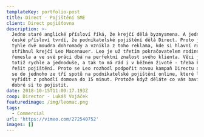 ```yaml
---
templateKey: portfolio-post
title: Direct - Pojištění SME
client: Direct pojišťovna
description: >-
  Jedno staré anglické přísloví říká, že krejčí dělá byznysmena. A jedno nové
  české přísloví tvrdí, že podnikatelské pojištění dělá Direct. Proto jsme dali
  tyhle dvě moudra dohromady a vznikla z toho reklama, kde si hlavní roli
  střihnul krejčí Leo Macenauer. Leo je už třetím pokračovatelem rodinného
  řemesla a ve své práci dbá na perfektní znalost svého klienta. Věci jdou pak
  totiž rychle a jednoduše, a tak to má rád i v běžném životě - třeba když musí
  řešit pojištění. Proto se Leo rozhodl podpořit novou kampaň Directu a zapojil
  se do jednoho ze tří spotů na podnikatelské pojištění online, které lze
  vyřídit z pohodlí domova do 15 minut. Protože když děláte co vás baví, je
  dobré si to pojistit.
date: 2018-10-15T11:00:17.193Z
coop: Director - Lukáš Vojáček
featuredimage: /img/leomac.png
tags:
  - Commercial
url: 'https://vimeo.com/272540752'
images: []
---
```


